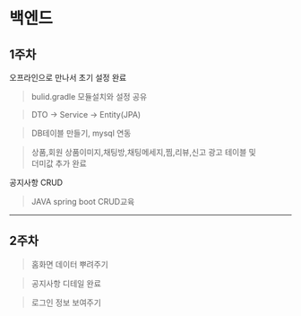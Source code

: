 <!-- heading -->
# 백엔드


## 1주차
오프라인으로 만나서 초기 설정 완료
>bulid.gradle 모듈설치와 설정 공유

>DTO -> Service -> Entity(JPA)

>DB테이블 만들기, mysql 연동 

>상품,회원 상품이미지,채팅방,채팅메세지,찜,리뷰,신고 광고 테이블 및 <br/> 더미값 추가 완료


공지사항 CRUD
>JAVA spring boot CRUD교육

___
## 2주차
>홈화면 데이터 뿌려주기

>공지사항 디테일 완료

>로그인 정보 보여주기
